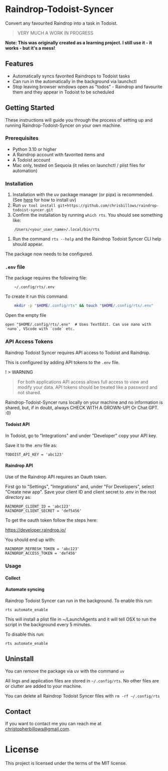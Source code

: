 # Raindrop-Todoist-Syncer

Convert any favourited Raindrop into a task in Todoist.

> VERY MUCH A WORK IN PROGRESS

**Note: This was originally created as a learning project. I still use it - it works -
but it's a mess!**

## Features

- Automatically syncs favorited Raindrops to Todoist tasks
- Can run in the automatically in the background via launchctl
- Stop leaving browser windows open as "todos" - Raindrop and favourite them and they
  appear in Todoist to be scheduled

## Getting Started

These instructions will guide you through the process of setting up and running
Raindrop-Todoist-Syncer on your own machine.

### Prerequisites

* Python 3.10 or higher
* A Raindrop account with favorited items and
* A Todoist account
* Mac only, tested on Sequoia (it relies on launchctl / plist files for automation)

### Installation

1. Installation with the uv package manager (or pipx) is recommended. (See
[here](https://docs.astral.sh/uv/getting-started/installation/) for how to install uv)
1. Run `uv tool install git+https://github.com/chrisbillows/raindrop-todoist-syncer.git`
1. Confirm the installation by running `which rts`. You should see something like:
```
    /Users/<your_user_name>/.local/bin/rts
```
1. Run the command `rts --help` and the Raindrop Todoist Syncer CLI help should appear.

The package now needs to be configured.

### `.env` file

The package requires the following file:

```
    ~/.config/rts/.env
```

To create it run this command:

```bash
    mkdir -p "$HOME/.config/rts" && touch "$HOME/.config/rts/.env"
```

Open the empty file

```
open "$HOME/.config/rts/.env"  # Uses TextEdit. Can use nano with `nano`, VScode with `code` etc.
```


### API Access Tokens

Raindrop Todoist Syncer requires API access to Todoist and Raindrop.

This is configured by adding API tokens to the `.env` file.

! > WARNING
> For both applications API access allows full access to view and modify your data. API
tokens should be treated like a password and not shared.

Raindrop-Todoist-Syncer runs locally on your machine and no information is shared, but,
if in doubt, always CHECK WITH A GROWN-UP! Or Chat GPT. :0)

#### Todoist API

In Todoist, go to "Integrations" and under "Developer" copy your API key.

Save it to the .env file as:

```
TODOIST_API_KEY = 'abc123'
```

#### Raindrop API

Use of the Raindrop API requires an Oauth token.

First go to "Settings", "Integrations" and, under "For Developers", select "Create new
app". Save your client ID and client secret to .env in the root directory as:

```
RAINDROP_CLIENT_ID = 'abc123'
RAINDROP_CLIENT_SECRET = 'def5456'
```

To get the oauth token follow the steps here:

https://developer.raindrop.io/

You should end up with:

```
RAINDROP_REFRESH_TOKEN = 'abc123'
RAINDROP_ACCESS_TOKEN = 'def456'
```

### Usage

####  Collect


#### Automate syncing

Raindrop Todoist Syncer can run in the background. To enable this run:

`rts automate_enable`

This will install a plist file in ~/LaunchAgents and it will tell OSX to run the script
in the background every 5 minutes.

To disable this run:

`rts automate_enable`

## Uninstall

You can remove the package via uv with the command `uv`

All logs and application files are stored in `~/.config/rts`.  No other files are
or clutter are added to your machine.

You can delete all Raindrop Todoist Syncer files with `rm -rf ~/.config/rts`

## Contact

If you want to contact me you can reach me at [christopherbillows@gmail.com](mailto:christopherbillows@gmail.com).

# License

This project is licensed under the terms of the MIT license.
